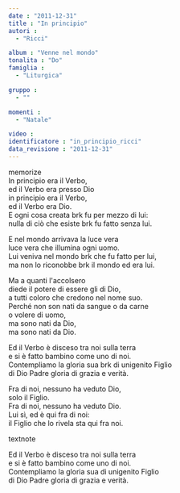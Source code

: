 ```yaml
---
date : "2011-12-31"
title : "In principio"
autori : 
  - "Ricci"

album : "Venne nel mondo"
tonalita : "Do"
famiglia : 
  - "Liturgica"

gruppo : 
  - ""

momenti : 
  - "Natale"

video : 
identificatore : "in_principio_ricci"
data_revisione : "2011-12-31"
---
```

  
  
  
  
  
  
  
  
  
memorize  
In principio era il Verbo,  
ed il Verbo era presso Dio   
in principio era il Verbo,  
ed il Verbo era Dio.   
E ogni cosa creata  brk fu per mezzo di lui:  
nulla di ciò che esiste brk fu fatto senza lui.   
  
  
E nel mondo arrivava la luce vera   
luce vera che illumina ogni uomo.   
Lui veniva nel mondo  brk che fu fatto per lui,  
ma non lo riconobbe brk il mondo ed era lui.   
  
  
Ma a quanti l'accolsero  
diede il potere di essere gli di Dio,   
a tutti coloro che credono nel nome suo.  
Perché non son nati da sangue o da carne  
o volere di uomo,  
ma sono nati da Dio,   
ma sono nati da Dio.   
  
  
Ed il Verbo è disceso tra noi sulla terra   
e si è fatto bambino come uno di noi.   
Contempliamo la gloria sua  brk di unigenito Figlio  
di Dio Padre gloria di grazia e verità.   
  
  
Fra di noi,  nessuno ha veduto Dio,   
solo il Figlio.  
Fra di noi,  nessuno ha veduto Dio.   
Lui sì,   ed è qui fra di noi:    
il Figlio che lo rivela sta qui fra noi.   
  
textnote  
  
Ed il Verbo è disceso tra noi sulla terra   
e si è fatto bambino come uno di noi.   
Contempliamo la gloria sua  di unigenito Figlio  
di Dio Padre gloria di grazia e verità.   
  
  
  
  
  
  
  
  
  
  
  
  
